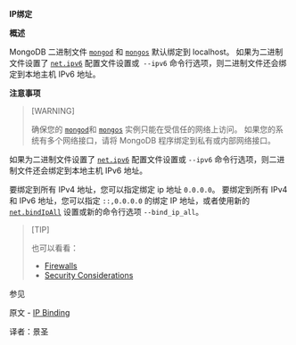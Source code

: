  **IP绑定**

**概述**

MongoDB 二进制文件 [`mongod`](https://www.mongodb.com/docs/manual/reference/program/mongod/#mongodb-binary-bin.mongod) 和 [`mongos`](https://www.mongodb.com/docs/manual/reference/program/mongos/#mongodb-binary-bin.mongos) 默认绑定到 localhost。 如果为二进制文件设置了 [`net.ipv6`](https://www.mongodb.com/docs/manual/reference/configuration-options/#mongodb-setting-net.ipv6) 配置文件设置或` --ipv6` 命令行选项，则二进制文件还会绑定到本地主机 IPv6 地址。

**注意事项**

>[WARNING]
>
>确保您的 [`mongod`](https://www.mongodb.com/docs/manual/reference/program/mongod/#mongodb-binary-bin.mongod)和 [`mongos`](https://www.mongodb.com/docs/manual/reference/program/mongos/#mongodb-binary-bin.mongos) 实例只能在受信任的网络上访问。 如果您的系统有多个网络接口，请将 MongoDB 程序绑定到私有或内部网络接口。

如果为二进制文件设置了 [`net.ipv6`](https://www.mongodb.com/docs/manual/reference/configuration-options/#mongodb-setting-net.ipv6) 配置文件设置或 `--ipv6` 命令行选项，则二进制文件还会绑定到本地主机 IPv6 地址。

要绑定到所有 IPv4 地址，您可以指定绑定 ip 地址 `0.0.0.0`。 要绑定到所有 IPv4 和 IPv6 地址，您可以指定 `::,0.0.0.0` 的绑定 IP 地址，或者使用新的 [`net.bindIpAll`](https://www.mongodb.com/docs/manual/reference/configuration-options/#mongodb-setting-net.bindIpAll) 设置或新的命令行选项 `--bind_ip_all`。

>[TIP]
>
>也可以看看：
>
>- [Firewalls](https://www.mongodb.com/docs/manual/core/security-hardening/#std-label-security-firewalls)
>- [Security Considerations](https://www.mongodb.com/docs/manual/administration/configuration/#std-label-configuration-security)

 参见

原文 - [IP Binding]( https://docs.mongodb.com/manual/core/security-mongodb-configuration/ )

译者：景圣
